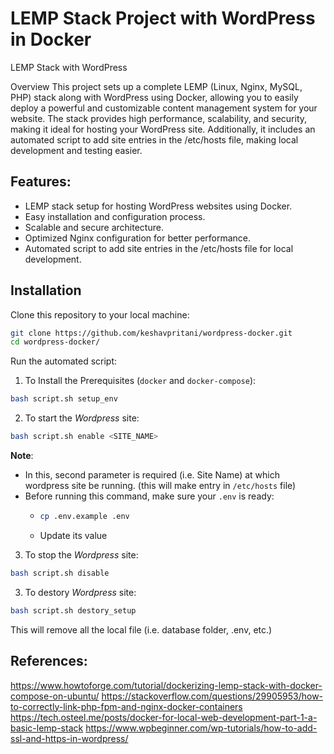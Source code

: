 # LEMP Stack Project with WordPress in Docker
LEMP Stack with WordPress

Overview
This project sets up a complete LEMP (Linux, Nginx, MySQL, PHP) stack along with WordPress using Docker, allowing you to easily deploy a powerful and customizable content management system for your website. The stack provides high performance, scalability, and security, making it ideal for hosting your WordPress site. Additionally, it includes an automated script to add site entries in the /etc/hosts file, making local development and testing easier.

## Features: 
* LEMP stack setup for hosting WordPress websites using Docker.
* Easy installation and configuration process.
* Scalable and secure architecture.
* Optimized Nginx configuration for better performance.
* Automated script to add site entries in the /etc/hosts file for local development.


## Installation
Clone this repository to your local machine:
```sh
git clone https://github.com/keshavpritani/wordpress-docker.git
cd wordpress-docker/
```

Run the automated script:

1. To Install the Prerequisites (`docker` and `docker-compose`):
```sh
bash script.sh setup_env
```

2. To start the _Wordpress_ site:
```sh
bash script.sh enable <SITE_NAME>
```
**Note**:
* In this, second parameter is required (i.e. Site Name) at which wordpress site be running. (this will make entry in `/etc/hosts` file)
* Before running this command, make sure your `.env` is ready:
    * ```sh
      cp .env.example .env
      ```
    * Update its value

3. To stop the _Wordpress_ site:
```sh
bash script.sh disable
```

3. To destory _Wordpress_ site:
```sh
bash script.sh destory_setup
```
This will remove all the local file (i.e. database folder, .env, etc.)

## References:
https://www.howtoforge.com/tutorial/dockerizing-lemp-stack-with-docker-compose-on-ubuntu/
https://stackoverflow.com/questions/29905953/how-to-correctly-link-php-fpm-and-nginx-docker-containers
https://tech.osteel.me/posts/docker-for-local-web-development-part-1-a-basic-lemp-stack
https://www.wpbeginner.com/wp-tutorials/how-to-add-ssl-and-https-in-wordpress/
